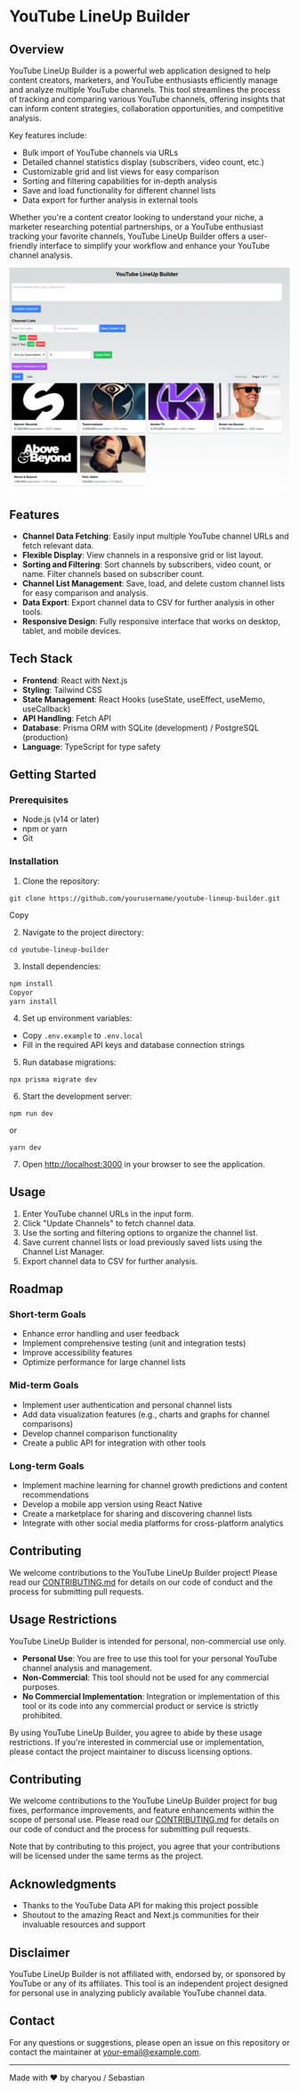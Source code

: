 # YouTube LineUp Builder

## Overview

YouTube LineUp Builder is a powerful web application designed to help content creators, marketers, and YouTube enthusiasts efficiently manage and analyze multiple YouTube channels. This tool streamlines the process of tracking and comparing various YouTube channels, offering insights that can inform content strategies, collaboration opportunities, and competitive analysis.

Key features include:
- Bulk import of YouTube channels via URLs
- Detailed channel statistics display (subscribers, video count, etc.)
- Customizable grid and list views for easy comparison
- Sorting and filtering capabilities for in-depth analysis
- Save and load functionality for different channel lists
- Data export for further analysis in external tools

Whether you're a content creator looking to understand your niche, a marketer researching potential partnerships, or a YouTube enthusiast tracking your favorite channels, YouTube LineUp Builder offers a user-friendly interface to simplify your workflow and enhance your YouTube channel analysis.

![YouTube LineUp Builder Screenshot](screenshots/main-interface.png)
## Features

- **Channel Data Fetching**: Easily input multiple YouTube channel URLs and fetch relevant data.
- **Flexible Display**: View channels in a responsive grid or list layout.
- **Sorting and Filtering**: Sort channels by subscribers, video count, or name. Filter channels based on subscriber count.
- **Channel List Management**: Save, load, and delete custom channel lists for easy comparison and analysis.
- **Data Export**: Export channel data to CSV for further analysis in other tools.
- **Responsive Design**: Fully responsive interface that works on desktop, tablet, and mobile devices.

## Tech Stack

- **Frontend**: React with Next.js
- **Styling**: Tailwind CSS
- **State Management**: React Hooks (useState, useEffect, useMemo, useCallback)
- **API Handling**: Fetch API
- **Database**: Prisma ORM with SQLite (development) / PostgreSQL (production)
- **Language**: TypeScript for type safety

## Getting Started

### Prerequisites

- Node.js (v14 or later)
- npm or yarn
- Git

### Installation

1. Clone the repository:
```
git clone https://github.com/yourusername/youtube-lineup-builder.git
```
Copy

2. Navigate to the project directory:
```
cd youtube-lineup-builder
```

3. Install dependencies:
```
npm install
Copyor
yarn install
```

4. Set up environment variables:
- Copy `.env.example` to `.env.local`
- Fill in the required API keys and database connection strings

5. Run database migrations:
```
npx prisma migrate dev
```

6. Start the development server:
```
npm run dev
```
or
```
yarn dev
```

7. Open [http://localhost:3000](http://localhost:3000) in your browser to see the application.

## Usage

1. Enter YouTube channel URLs in the input form.
2. Click "Update Channels" to fetch channel data.
3. Use the sorting and filtering options to organize the channel list.
4. Save current channel lists or load previously saved lists using the Channel List Manager.
5. Export channel data to CSV for further analysis.

## Roadmap

### Short-term Goals

- Enhance error handling and user feedback
- Implement comprehensive testing (unit and integration tests)
- Improve accessibility features
- Optimize performance for large channel lists

### Mid-term Goals

- Implement user authentication and personal channel lists
- Add data visualization features (e.g., charts and graphs for channel comparisons)
- Develop channel comparison functionality
- Create a public API for integration with other tools

### Long-term Goals

- Implement machine learning for channel growth predictions and content recommendations
- Develop a mobile app version using React Native
- Create a marketplace for sharing and discovering channel lists
- Integrate with other social media platforms for cross-platform analytics

## Contributing

We welcome contributions to the YouTube LineUp Builder project! Please read our [CONTRIBUTING.md](CONTRIBUTING.md) for details on our code of conduct and the process for submitting pull requests.

## Usage Restrictions

YouTube LineUp Builder is intended for personal, non-commercial use only. 

- **Personal Use**: You are free to use this tool for your personal YouTube channel analysis and management.
- **Non-Commercial**: This tool should not be used for any commercial purposes.
- **No Commercial Implementation**: Integration or implementation of this tool or its code into any commercial product or service is strictly prohibited.

By using YouTube LineUp Builder, you agree to abide by these usage restrictions. If you're interested in commercial use or implementation, please contact the project maintainer to discuss licensing options.

## Contributing

We welcome contributions to the YouTube LineUp Builder project for bug fixes, performance improvements, and feature enhancements within the scope of personal use. Please read our [CONTRIBUTING.md](CONTRIBUTING.md) for details on our code of conduct and the process for submitting pull requests.

Note that by contributing to this project, you agree that your contributions will be licensed under the same terms as the project.

## Acknowledgments

- Thanks to the YouTube Data API for making this project possible
- Shoutout to the amazing React and Next.js communities for their invaluable resources and support

## Disclaimer

YouTube LineUp Builder is not affiliated with, endorsed by, or sponsored by YouTube or any of its affiliates. This tool is an independent project designed for personal use in analyzing publicly available YouTube channel data.

## Contact

For any questions or suggestions, please open an issue on this repository or contact the maintainer at [your-email@example.com](mailto:your-email@example.com).

---

Made with ❤️ by charyou / Sebastian